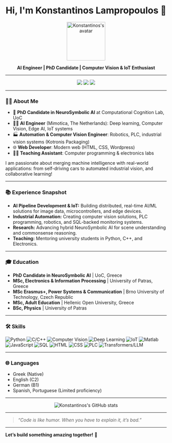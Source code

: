 <!-- README.md for GitHub Profile (konstantinoslamp) -->

<h1 align="center">Hi, I'm Konstantinos Lampropoulos 👋</h1>
<p align="center">
  <img src="https://avatars.githubusercontent.com/u/your-github-id" alt="Konstantinos's avatar" width="120"/>
</p>
<p align="center">
  <b>AI Engineer | PhD Candidate | Computer Vision & IoT Enthusiast</b>
</p>

---

<p align="center">
  <a href="mailto:konstantinoslamprop@gmail.com"><img src="https://img.shields.io/badge/email-D14836?style=for-the-badge&logo=gmail&logoColor=white"/></a>
  <a href="https://linkedin.com/in/konstantinos--lampropoulos"><img src="https://img.shields.io/badge/linkedin-0A66C2?style=for-the-badge&logo=linkedin&logoColor=white"/></a>
  <a href="https://github.com/konstantinoslamp"><img src="https://img.shields.io/badge/github-181717?style=for-the-badge&logo=github&logoColor=white"/></a>
</p>

---

### 👨‍💻 About Me

- 🔭 **PhD Candidate in NeuroSymbolic AI** at Computational Cognition Lab, UoC
- 👨‍💼 **AI Engineer** (Mimotica, The Netherlands): Deep learning, Computer Vision, Edge AI, IoT systems
- 🏭 **Automation & Computer Vision Engineer**: Robotics, PLC, industrial vision systems (Kotronis Packaging)
- 🌐 **Web Developer**: Modern web (HTML, CSS, Wordpress)
- 🧑‍🏫 **Teaching Assistant**: Computer programming & electronics labs

I am passionate about merging machine intelligence with real-world applications: from self-driving cars to automated industrial vision, and collaborative learning!

---


### 📚 Experience Snapshot

- **AI Pipeline Development & IoT:** Building distributed, real-time AI/ML solutions for image data, microcontrollers, and edge devices.
- **Industrial Automation:** Creating computer vision solutions, PLC programming, robotics, and SQL-backed monitoring systems.
- **Research:** Advancing hybrid NeuroSymbolic AI for scene understanding and commonsense reasoning.
- **Teaching:** Mentoring university students in Python, C++, and Electronics.

---

### 🎓 Education

- **PhD Candidate in NeuroSymbolic AI** | UoC, Greece
- **MSc, Electronics & Information Processing** | University of Patras, Greece
- **MSc Erasmus+, Power Systems & Communication** | Brno University of Technology, Czech Republic
- **MSc, Adult Education** | Hellenic Open University, Greece
- **BSc, Physics** | University of Patras

---

### 🛠️ Skills

![Python](https://img.shields.io/badge/Python-3776AB?logo=python&logoColor=white)
![C/C++](https://img.shields.io/badge/C/C++-00599C?logo=c%2B%2B&logoColor=white)
![Computer Vision](https://img.shields.io/badge/Computer%20Vision-FFB300?logo=opencv&logoColor=white)
![Deep Learning](https://img.shields.io/badge/Deep%20Learning-FF6F00?logo=pytorch&logoColor=white)
![IoT](https://img.shields.io/badge/IoT-1E90FF?logo=raspberrypi&logoColor=white)
![Matlab](https://img.shields.io/badge/Matlab-0076A8?logo=mathworks&logoColor=white)
![JavaScript](https://img.shields.io/badge/JavaScript-F7DF1E?logo=javascript&logoColor=black)
![SQL](https://img.shields.io/badge/SQL-4479A1?logo=mysql&logoColor=white)
![HTML](https://img.shields.io/badge/HTML-E34F26?logo=html5&logoColor=white)
![CSS](https://img.shields.io/badge/CSS-1572B6?logo=css3&logoColor=white)
![PLC](https://img.shields.io/badge/PLC-ffa500?logo=siemens&logoColor=white)
![Transformers/LLM](https://img.shields.io/badge/Transformers/LLM-563d7c?logo=huggingface&logoColor=white)


---

### 🌐 Languages

- Greek (Native)
- English (C2)
- German (B1)
- Spanish, Portuguese (Limited proficiency)

---

<p align="center">
  <img src="https://github-readme-stats.vercel.app/api?username=konstantinoslamp&show_icons=true&theme=gruvbox" alt="Konstantinos's GitHub stats"/>
</p>

---

> _“Code is like humor. When you have to explain it, it’s bad.”_

---

**Let’s build something amazing together!** 🚀

